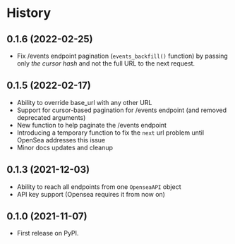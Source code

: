 # History

## 0.1.6 (2022-02-25)
* Fix /events endpoint pagination (`events_backfill()` function) by
passing only *the cursor hash* and not the full URL to the next request.

## 0.1.5 (2022-02-17)

* Ability to override base_url with any other URL
* Support for cursor-based pagination for /events endpoint (and removed deprecated arguments)
* New function to help paginate the /events endpoint
* Introducing a temporary function to fix the `next` url problem until OpenSea addresses this issue
* Minor docs updates and cleanup


## 0.1.3 (2021-12-03)

* Ability to reach all endpoints from one `OpenseaAPI` object
* API key support (Opensea requires it from now on)

## 0.1.0 (2021-11-07)

* First release on PyPI.
